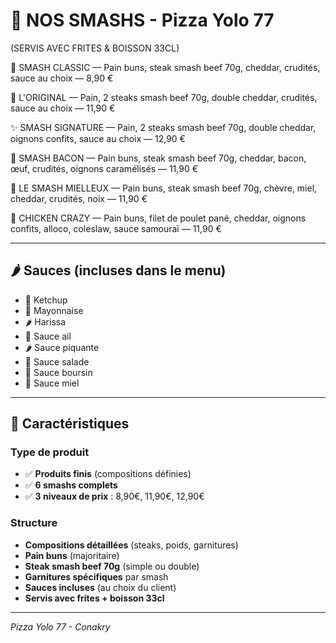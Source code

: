 # 🥩 NOS SMASHS - Pizza Yolo 77
(SERVIS AVEC FRITES & BOISSON 33CL)

🍔 SMASH CLASSIC — Pain buns, steak smash beef 70g, cheddar, crudités, sauce au choix — 8,90 €

🥩 L'ORIGINAL — Pain, 2 steaks smash beef 70g, double cheddar, crudités, sauce au choix — 11,90 €

✨ SMASH SIGNATURE — Pain, 2 steaks smash beef 70g, double cheddar, oignons confits, sauce au choix — 12,90 €

🥓 SMASH BACON — Pain buns, steak smash beef 70g, cheddar, bacon, œuf, crudités, oignons caramélisés — 11,90 €

🍯 LE SMASH MIELLEUX — Pain buns, steak smash beef 70g, chèvre, miel, cheddar, crudités, noix — 11,90 €

🐔 CHICKEN CRAZY — Pain buns, filet de poulet pané, cheddar, oignons confits, alloco, coleslaw, sauce samouraï — 11,90 €

---

## 🌶️ **Sauces** (incluses dans le menu)

- 🍅 Ketchup
- 🥄 Mayonnaise
- 🌶️ Harissa
- 🧄 Sauce ail
- 🌶️ Sauce piquante
- 🥗 Sauce salade
- 🧈 Sauce boursin
- 🍯 Sauce miel

---

## 📝 **Caractéristiques**

### **Type de produit**
- ✅ **Produits finis** (compositions définies)
- ✅ **6 smashs complets**
- ✅ **3 niveaux de prix** : 8,90€, 11,90€, 12,90€

### **Structure**
- **Compositions détaillées** (steaks, poids, garnitures)
- **Pain buns** (majoritaire)
- **Steak smash beef 70g** (simple ou double)
- **Garnitures spécifiques** par smash
- **Sauces incluses** (au choix du client)
- **Servis avec frites + boisson 33cl**

---

*Pizza Yolo 77 - Conakry*